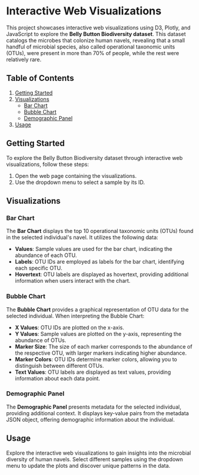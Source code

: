 # Interactive Web Visualizations

This project showcases interactive web visualizations using D3, Plotly, and JavaScript to explore the **Belly Button Biodiversity dataset**. This dataset catalogs the microbes that colonize human navels, revealing that a small handful of microbial species, also called operational taxonomic units (OTUs), were present in more than 70% of people, while the rest were relatively rare.

## Table of Contents
1. [Getting Started](#getting-started)
2. [Visualizations](#visualizations)
   - [Bar Chart](#bar-chart)
   - [Bubble Chart](#bubble-chart)
   - [Demographic Panel](#demographic-panel)
3. [Usage](#usage)

## Getting Started

To explore the Belly Button Biodiversity dataset through interactive web visualizations, follow these steps:

1. Open the web page containing the visualizations.
2. Use the dropdown menu to select a sample by its ID.

## Visualizations

### Bar Chart

The **Bar Chart** displays the top 10 operational taxonomic units (OTUs) found in the selected individual's navel. It utilizes the following data:

- **Values**: Sample values are used for the bar chart, indicating the abundance of each OTU.
- **Labels**: OTU IDs are employed as labels for the bar chart, identifying each specific OTU.
- **Hovertext**: OTU labels are displayed as hovertext, providing additional information when users interact with the chart.

### Bubble Chart

The **Bubble Chart** provides a graphical representation of OTU data for the selected individual. When interpreting the Bubble Chart:

- **X Values**: OTU IDs are plotted on the x-axis.
- **Y Values**: Sample values are plotted on the y-axis, representing the abundance of OTUs.
- **Marker Size**: The size of each marker corresponds to the abundance of the respective OTU, with larger markers indicating higher abundance.
- **Marker Colors**: OTU IDs determine marker colors, allowing you to distinguish between different OTUs.
- **Text Values**: OTU labels are displayed as text values, providing information about each data point.

### Demographic Panel

The **Demographic Panel** presents metadata for the selected individual, providing additional context. It displays key-value pairs from the metadata JSON object, offering demographic information about the individual.

## Usage

Explore the interactive web visualizations to gain insights into the microbial diversity of human navels. Select different samples using the dropdown menu to update the plots and discover unique patterns in the data.
